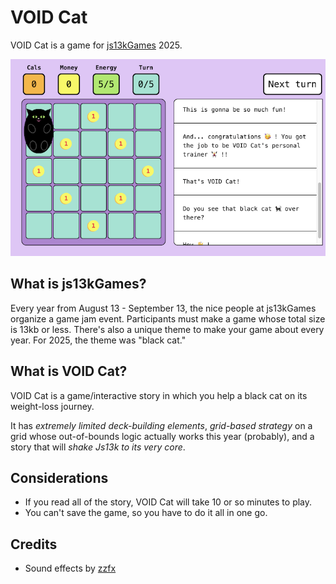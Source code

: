 # VOID Cat

VOID Cat is a game for [js13kGames](https://js13kgames.com/) 2025.

![VOID Cat game interface](/voidcat-big.png)

## What is js13kGames?

Every year from August 13 - September 13, the nice people at js13kGames organize a game jam event. Participants must make a game whose total size is 13kb or less. There's also a unique theme to make your game about every year. For 2025, the theme was "black cat."

## What is VOID Cat?

VOID Cat is a game/interactive story in which you help a black cat on its weight-loss journey. 

It has _extremely limited deck-building elements_, _grid-based strategy_ on a grid whose out-of-bounds logic actually works this year (probably), and a story that will _shake Js13k to its very core_. 

## Considerations
+ If you read all of the story, VOID Cat will take 10 or so minutes to play. 
+ You can't save the game, so you have to do it all in one go.

## Credits 
+ Sound effects by [zzfx](https://killedbyapixel.github.io/ZzFX/)
